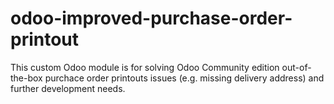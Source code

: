 # odoo-improved-purchase-order-printout
This custom Odoo module is for solving Odoo Community edition out-of-the-box purchace order printouts issues (e.g. missing delivery address) and further development needs.
